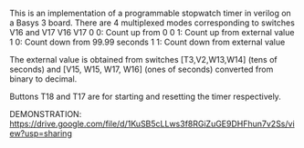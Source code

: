 This is an implementation of a programmable stopwatch timer in verilog on a Basys 3 board.
There are 4 multiplexed modes corresponding to switches V16 and V17
V16 V17
0    0: Count up from 0
0    1: Count up from external value
1    0: Count down from 99.99 seconds
1    1: Count down from external value

The external value is obtained from switches [T3,V2,W13,W14] (tens of seconds) and [V15, W15, W17, W16] (ones of seconds) converted from binary to decimal.

Buttons T18 and T17 are for starting and resetting the timer respectively.

DEMONSTRATION: https://drive.google.com/file/d/1KuSB5cLLws3f8RGiZuGE9DHFhun7v2Ss/view?usp=sharing
